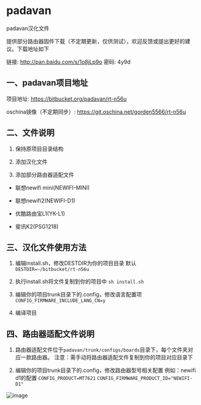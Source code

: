 # padavan
padavan汉化文件

提供部分路由器固件下载（不定期更新，仅供测试），欢迎反馈或提出更好的建议。下载地址如下

链接: http://pan.baidu.com/s/1o8jLp9o 密码: 4y9d

## 一、padavan项目地址

项目地址: https://bitbucket.org/padavan/rt-n56u

oschina镜像（不定期同步）: https://git.oschina.net/gorden5566/rt-n56u

## 二、文件说明

1. 保持原项目目录结构

2. 添加汉化文件

3. 添加部分路由器适配文件

- 联想newifi mini(NEWIFI-MINI)

- 联想newifi2(NEWIFI-D1)

- 优酷路由宝L1(YK-L1)

- 斐讯K2(PSG1218)

## 三、汉化文件使用方法

1. 编辑install.sh，修改DESTDIR为你的项目目录
默认 `DESTDIR=~/bitbucket/rt-n56u`

2. 执行install.sh将文件复制到你的项目中
`sh install.sh`

3. 编辑你的项目trunk目录下的.config，修改语言配置项
`CONFIG_FIRMWARE_INCLUDE_LANG_CN=y`

4. 编译项目

## 四、路由器适配文件说明

1. 路由器适配文件位于`padavan/trunk/configs/boards`目录下，每个文件夹对应一款路由器。
注意：需手动将路由器适配文件复制到你的项目对应目录下

2. 编辑你的项目trunk目录下的.config，修改路由器型号相关配置
例如：newifi d1的配置
`CONFIG_PRODUCT=MT7621`
`CONFIG_FIRMWARE_PRODUCT_ID="NEWIFI-D1"`

![image](https://github.com/gorden5566/padavan/raw/master/screenshot/index.png)
